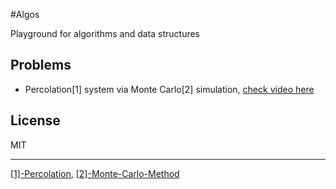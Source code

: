 #Algos

Playground for algorithms and data structures


## Problems

* Percolation[1] system via Monte Carlo[2] simulation, [check video here](http://www.youtube.com/watch?v=xUWuZjadbbQ)

## License
MIT

---

[[1]-Percolation](http://en.wikipedia.org/wiki/Percolation),
[[2]-Monte-Carlo-Method](http://en.wikipedia.org/wiki/Monte_Carlo_method)


